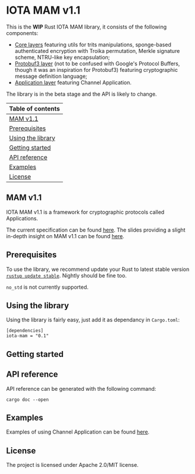 # IOTA MAM v1.1

This is the **WIP** Rust IOTA MAM library, it consists of the following components:
* [Core layers](iota-mam-core/README.md) featuring utils for trits manipulations, sponge-based authenticated encryption with Troika permutation, Merkle signature scheme, NTRU-like key encapsulation;
* [Protobuf3 layer](iota-mam-protobuf3/README.md) (not to be confused with Google's Protocol Buffers, though it was an inspiration for Protobuf3) featuring cryptographic message definition language;
* [Application layer](iota-mam-app/README.md) featuring Channel Application.

The library is in the beta stage and the API is likely to change.

|Table of contents|
|:----|
| [MAM v1.1](#overview)|
| [Prerequisites](#prerequisites)|
| [Using the library](#installing-the-library)|
| [Getting started](#getting-started)|
| [API reference](#api-reference)
| [Examples](#examples)|
| [License](#license)|

## MAM v1.1

IOTA MAM v1.1 is a framework for cryptographic protocols called Applications.

The current specification can be found [here](spec.pdf). The slides providing a slight in-depth insight on MAM v1.1 can be found [here](slides.pdf).

## Prerequisites

To use the library, we recommend update your Rust to latest stable version [`rustup update stable`](https://github.com/rust-lang/rustup.rs#keeping-rust-up-to-date). Nightly should be fine too.

`no_std` is not currently supported.

## Using the library

Using the library is fairly easy, just add it as dependancy in `Cargo.toml`:

```
[dependencies]
iota-mam = "0.1"
```

## Getting started

## API reference

API reference can be generated with the following command:
```
cargo doc --open
```

## Examples

Examples of using Channel Application can be found [here](iota-mam-app/examples).

## License

The project is licensed under Apache 2.0/MIT license.

